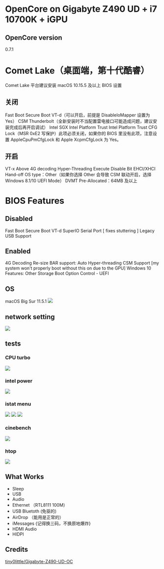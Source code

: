 # OpenCore on Gigabyte Z490 UD + i7 10700K + iGPU


## OpenCore version

0.7.1

# Comet Lake（桌面端，第十代酷睿）

Comet Lake 平台建议安装 macOS 10.15.5 及以上
BIOS 设置


## 关闭

Fast Boot
Secure Boot
VT-d（可以开启，前提是 DisableIoMapper 设置为 Yes）
CSM
Thunderbolt（全新安装时不当配置雷电接口可能造成问题，建议安装完成后再开启调试）
Intel SGX Intel Platform Trust
Intel Platform Trust
CFG Lock（MSR 0xE2 写保护）此项必须关闭，如果你的 BIOS 里没有此项，注意设置 AppleCpuPmCfgLock 和 Apple XcpmCfgLock 为 Yes。


## 开启


VT-x
Above 4G decoding
Hyper-Threading
Execute Disable Bit
EHCI/XHCI Hand-off
OS type：Other（如果你选择 Other 会导致 CSM 联动开启，选择 Windows 8.1/10 UEFI Mode）
DVMT Pre-Allocated：64MB 及以上


# BIOS Features
## Disabled

Fast Boot
Secure Boot
VT-d
SuperIO
Serial Port [ fixes stuttering ]
Legacy USB Support

## Enabled

4G Decoding
Re-size BAR support: Auto
Hyper-threading
CSM Support [my system won't properly boot without this on due to the GPU]
Windows 10 Features: Other
Storage Boot Option Control - UEFI

## OS

macOS Big Sur 11.5.1
<img src=https://github.com/hunn1/z490ud-10700k/blob/main/images/001.png>


## network setting
<img src=https://github.com/hunn1/z490ud-10700k/blob/main/images/002.png>

## tests

### CPU turbo 

<img src=https://github.com/hunn1/z490ud-10700k/blob/main/images/CPUS.jpg>

### intel power

<img src=https://github.com/hunn1/z490ud-10700k/blob/main/images/intel_power.jpg>


### istat menu

<img src=https://github.com/hunn1/z490ud-10700k/blob/main/images/CPU.png>
<img src=https://github.com/hunn1/z490ud-10700k/blob/main/images/RAM.png>
<img src=https://github.com/hunn1/z490ud-10700k/blob/main/images/SENSORS.png>


### cinebench
<img src=https://github.com/hunn1/z490ud-10700k/blob/main/images/cinebench.jpg>

### htop
<img src=https://github.com/hunn1/z490ud-10700k/blob/main/images/htop.png>


## What Works

- Sleep
- USB
- Audio
- Ethernet （RTL8111 100M）
- USB Bluetoth (免驱的)
- AirDrop （能用是正常的）
- iMessages {记得换三码，不换原地爆炸}
- HDMI Audio
- HIDPI 



## Credits

<a href=https://github.com/tiny0little/Gigabyte-Z490-UD-OC>tiny0little/Gigabyte-Z490-UD-OC</a><br>



